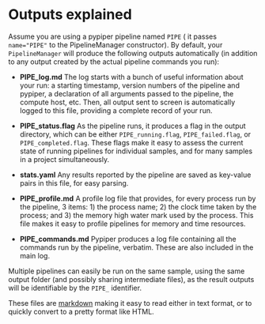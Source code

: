 
# Outputs explained

Assume you are using a pypiper pipeline named `PIPE` ( it passes `name="PIPE"` to the PipelineManager constructor). By default, your `PipelineManager` will produce the following outputs automatically (in addition to any output created by the actual pipeline commands you run):

* **PIPE_log.md**
	The log starts with a bunch of useful information about your run: a starting timestamp, version numbers of the pipeline and pypiper, a declaration of all arguments passed to the pipeline, the compute host, etc. Then, all output sent to screen is automatically logged to this file, providing a complete record of your run.

* **PIPE_status.flag**
	As the pipeline runs, it produces a flag in the output directory, which can be either `PIPE_running.flag`, `PIPE_failed.flag`, or `PIPE_completed.flag`. These flags make it easy to assess the current state of running pipelines for individual samples, and for many samples in a project simultaneously.

* **stats.yaml**
	Any results reported by the pipeline are saved as key-value pairs in this file, for easy parsing.

* **PIPE_profile.md**
	A profile log file that provides, for every process run by the pipeline, 3 items: 1) the process name; 2) the clock time taken by the process; and 3) the memory high water mark used by the process. This file makes it easy to profile pipelines for memory and time resources.

* **PIPE_commands.md**
	Pypiper produces a log file containing all the commands run by the pipeline, verbatim. These are also included in the main log.

Multiple pipelines can easily be run on the same sample, using the same output folder (and possibly sharing intermediate files), as the result outputs will be identifiable by the `PIPE_` identifier.

These files are [markdown](https://daringfireball.net/projects/markdown/) making it easy to read either in text format, or to quickly convert to a pretty format like HTML.
